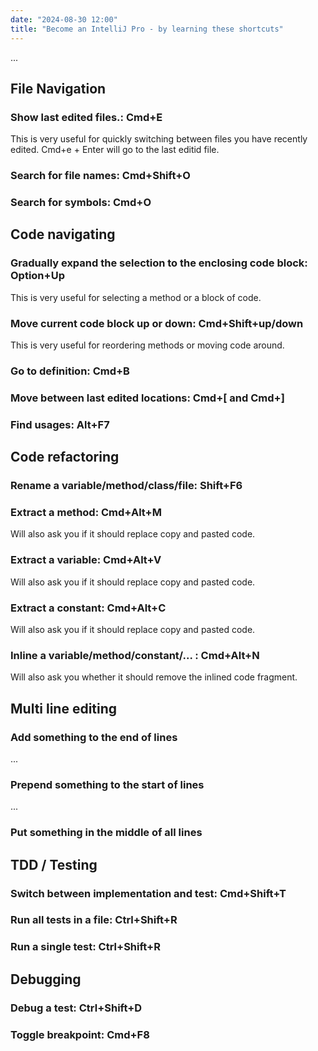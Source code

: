 ```yaml
---
date: "2024-08-30 12:00"
title: "Become an IntelliJ Pro - by learning these shortcuts"
---
```


...

<!--more-->

## File Navigation

### Show last edited files.: Cmd+E

This is very useful for quickly switching between files you have recently edited. Cmd+e + Enter will go to the last editid file.

### Search for file names: Cmd+Shift+O

### Search for symbols: Cmd+O

## Code navigating

### Gradually expand the selection to the enclosing code block: Option+Up

This is very useful for selecting a method or a block of code.

### Move current code block up or down: Cmd+Shift+up/down

This is very useful for reordering methods or moving code around.

### Go to definition: Cmd+B

### Move between last edited locations: Cmd+[ and Cmd+]

### Find usages: Alt+F7

## Code refactoring

### Rename a variable/method/class/file: Shift+F6

### Extract a method: Cmd+Alt+M

Will also ask you if it should replace copy and pasted code.

### Extract a variable: Cmd+Alt+V

Will also ask you if it should replace copy and pasted code.

### Extract a constant: Cmd+Alt+C

Will also ask you if it should replace copy and pasted code.

### Inline a variable/method/constant/...   : Cmd+Alt+N

Will also ask you whether it should remove the inlined code fragment.

## Multi line editing

### Add something to the end of lines

...
### Prepend something to the start of lines

...

### Put something in the middle of all lines

## TDD / Testing

### Switch between implementation and test: Cmd+Shift+T

### Run all tests in a file: Ctrl+Shift+R

### Run a single test: Ctrl+Shift+R

## Debugging

### Debug a test: Ctrl+Shift+D

### Toggle breakpoint: Cmd+F8


